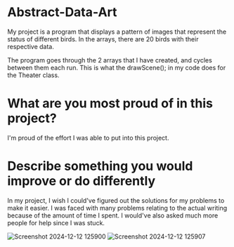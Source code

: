 # Abstract-Data-Art

My project is a program that displays a pattern of images that represent the status of different birds. In the arrays, there are 20 birds with their respective data. 

The program goes through the 2 arrays that I have created, and cycles between them each run. This is what the drawScene(); in my code does for the Theater class. 



# What are you most proud of in this project?

I'm proud of the effort I was able to put into this project. 

# Describe something you would improve or do differently

In my project, I wish I could've figured out the solutions for my problems to make it easier. I was faced with many problems relating to the actual writing because of the amount of time I spent. I would've also asked much more people for help since I was stuck. 

![Screenshot 2024-12-12 125900](https://github.com/user-attachments/assets/cb1bf4c1-070d-41b0-9ede-d75b5bdf7a0e)
![Screenshot 2024-12-12 125907](https://github.com/user-attachments/assets/943a4c51-5fc8-45c2-bba8-dfc25d22923c)
